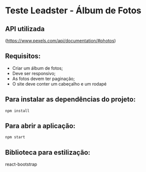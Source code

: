 # Teste Leadster - Álbum de Fotos

## API utilizada

(https://www.pexels.com/api/documentation/#photos)

## Requisitos:

- Criar um álbum de fotos;
- Deve ser responsivo;
- As fotos devem ter paginação;
- O site deve conter um cabeçalho e um rodapé

## Para instalar as dependências do projeto:

`npm install`

## Para abrir a aplicação:

`npm start`

## Biblioteca para estilização:

react-bootstrap